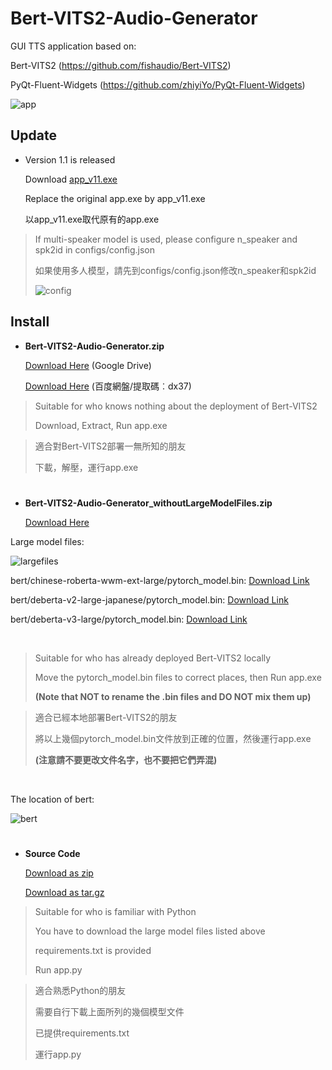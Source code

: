 # Bert-VITS2-Audio-Generator
GUI TTS application based on:

Bert-VITS2 (https://github.com/fishaudio/Bert-VITS2)

PyQt-Fluent-Widgets (https://github.com/zhiyiYo/PyQt-Fluent-Widgets)

![app](https://github.com/FeRain-FR/Bert-VITS2-Audio-Generator/assets/151917667/5c4c48ca-8691-413e-98c6-058d312409e0)

## Update
- Version 1.1 is released

  Download [app_v11.exe](https://github.com/FeRain-FR/Bert-VITS2-Audio-Generator/releases/download/v1.1/app_v11.exe)
  
  Replace the original app.exe by app_v11.exe

  以app_v11.exe取代原有的app.exe
  
> If multi-speaker model is used, please configure n_speaker and spk2id in configs/config.json
> 
> 如果使用多人模型，請先到configs/config.json修改n_speaker和spk2id
> 
> ![config](https://github.com/FeRain-FR/Bert-VITS2-Audio-Generator/assets/151917667/07a31a04-acc1-493f-a50b-edad6cfefd3c)

## Install
- **Bert-VITS2-Audio-Generator.zip**

  [Download Here](https://drive.google.com/file/d/1Xk2m4nVYMdHGU2ZSQDQT2kmefFMdUEex/view?usp=drive_link) (Google Drive)
  
  [Download Here](https://pan.baidu.com/s/1-GDDPjYQ_mBnv-VrFvHKmQ?pwd=dx37) (百度網盤/提取碼︰dx37)

> Suitable for who knows nothing about the deployment of Bert-VITS2
> 
> Download, Extract, Run app.exe

> 適合對Bert-VITS2部署一無所知的朋友
>
> 下載，解壓，運行app.exe
#

- **Bert-VITS2-Audio-Generator_withoutLargeModelFiles.zip**

  [Download Here](https://github.com/FeRain-FR/Bert-VITS2-Audio-Generator/releases/download/v1.0/Bert-VITS2-Audio-Generator_withoutLargeModelFiles.zip)

Large model files:

![largefiles](https://github.com/FeRain-FR/Bert-VITS2-Audio-Generator/assets/151917667/7004b9f4-e7a3-4af5-90dd-7caeac645ea0)

bert/chinese-roberta-wwm-ext-large/pytorch_model.bin: [Download Link](https://huggingface.co/hfl/chinese-roberta-wwm-ext-large/resolve/main/pytorch_model.bin?download=true)

bert/deberta-v2-large-japanese/pytorch_model.bin: [Download Link](https://huggingface.co/ku-nlp/deberta-v2-large-japanese/resolve/main/pytorch_model.bin?download=true)

bert/deberta-v3-large/pytorch_model.bin: [Download Link](https://huggingface.co/microsoft/deberta-v3-large/resolve/main/pytorch_model.bin?download=true)

</br>

> Suitable for who has already deployed Bert-VITS2 locally
>
> Move the pytorch_model.bin files to correct places, then Run app.exe
> 
> **(Note that NOT to rename the .bin files and DO NOT mix them up)**

> 適合已經本地部署Bert-VITS2的朋友
>
> 將以上幾個pytorch_model.bin文件放到正確的位置，然後運行app.exe
> 
> **(注意請不要更改文件名字，也不要把它們弄混)**

</br>

The location of bert:

![bert](https://github.com/FeRain-FR/Bert-VITS2-Audio-Generator/assets/151917667/8c2c9eb9-9ae1-4b6b-a389-70555a8425ae)
#
- **Source Code**

  [Download as zip](https://github.com/FeRain-FR/Bert-VITS2-Audio-Generator/archive/refs/tags/v1.1.zip)
  
  [Download as tar.gz](https://github.com/FeRain-FR/Bert-VITS2-Audio-Generator/archive/refs/tags/v1.1.tar.gz)

>Suitable for who is familiar with Python
>
>You have to download the large model files listed above
>
>requirements.txt is provided
>
>Run app.py

>適合熟悉Python的朋友
>
>需要自行下載上面所列的幾個模型文件
>
>已提供requirements.txt
>
>運行app.py
#



